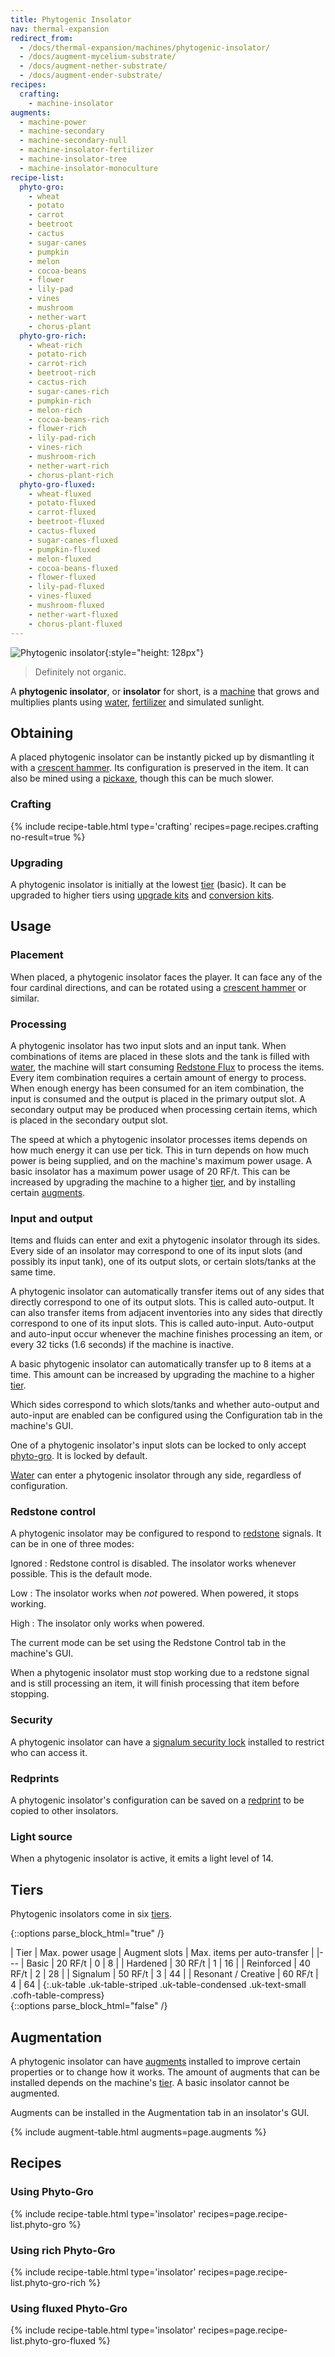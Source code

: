 ```yaml
---
title: Phytogenic Insolator
nav: thermal-expansion
redirect_from:
  - /docs/thermal-expansion/machines/phytogenic-insolator/
  - /docs/augment-mycelium-substrate/
  - /docs/augment-nether-substrate/
  - /docs/augment-ender-substrate/
recipes:
  crafting:
    - machine-insolator
augments:
  - machine-power
  - machine-secondary
  - machine-secondary-null
  - machine-insolator-fertilizer
  - machine-insolator-tree
  - machine-insolator-monoculture
recipe-list:
  phyto-gro:
    - wheat
    - potato
    - carrot
    - beetroot
    - cactus
    - sugar-canes
    - pumpkin
    - melon
    - cocoa-beans
    - flower
    - lily-pad
    - vines
    - mushroom
    - nether-wart
    - chorus-plant
  phyto-gro-rich:
    - wheat-rich
    - potato-rich
    - carrot-rich
    - beetroot-rich
    - cactus-rich
    - sugar-canes-rich
    - pumpkin-rich
    - melon-rich
    - cocoa-beans-rich
    - flower-rich
    - lily-pad-rich
    - vines-rich
    - mushroom-rich
    - nether-wart-rich
    - chorus-plant-rich
  phyto-gro-fluxed:
    - wheat-fluxed
    - potato-fluxed
    - carrot-fluxed
    - beetroot-fluxed
    - cactus-fluxed
    - sugar-canes-fluxed
    - pumpkin-fluxed
    - melon-fluxed
    - cocoa-beans-fluxed
    - flower-fluxed
    - lily-pad-fluxed
    - vines-fluxed
    - mushroom-fluxed
    - nether-wart-fluxed
    - chorus-plant-fluxed
---
```


![Phytogenic insolator](/assets/images/thermal-expansion/phytogenic-insolator.png){:style="height: 128px"}

> Definitely not organic.


A **phytogenic insolator**, or **insolator** for short, is a
[machine](/docs/machines/) that grows and multiplies plants using
[water](https://minecraft.gamepedia.com/Water), [fertilizer](/docs/phyto-gro/)
and simulated sunlight.


Obtaining
---------

A placed phytogenic insolator can be instantly picked up by dismantling it with
a [crescent hammer](/docs/crescent-hammer/). Its configuration is preserved in
the item. It can also be mined using a
[pickaxe](https://minecraft.gamepedia.com/Pickaxe), though this can be much
slower.

### Crafting
{% include recipe-table.html type='crafting' recipes=page.recipes.crafting no-result=true %}

### Upgrading
A phytogenic insolator is initially at the lowest [tier](#tiers) (basic). It can
be upgraded to higher tiers using [upgrade kits](/docs/upgrade-kits/) and
[conversion kits](/docs/conversion-kits/).


Usage
-----

### Placement
When placed, a phytogenic insolator faces the player. It can face any of the
four cardinal directions, and can be rotated using a [crescent
hammer](/docs/crescent-hammer/) or similar.

### Processing
A phytogenic insolator has two input slots and an input tank. When combinations
of items are placed in these slots and the tank is filled with
[water](https://minecraft.gamepedia.com/Water), the machine will start consuming
[Redstone Flux](/docs/redstone-flux/) to process the items. Every item
combination requires a certain amount of energy to process. When enough energy
has been consumed for an item combination, the input is consumed and the output
is placed in the primary output slot. A secondary output may be produced when
processing certain items, which is placed in the secondary output slot.

The speed at which a phytogenic insolator processes items depends on how much
energy it can use per tick. This in turn depends on how much power is being
supplied, and on the machine's maximum power usage. A basic insolator has a
maximum power usage of 20 RF/t. This can be increased by upgrading the machine
to a higher [tier](#tiers), and by installing certain [augments](#augmentation).

### Input and output
Items and fluids can enter and exit a phytogenic insolator through its sides.
Every side of an insolator may correspond to one of its input slots (and
possibly its input tank), one of its output slots, or certain slots/tanks at the
same time.

A phytogenic insolator can automatically transfer items out of any sides that
directly correspond to one of its output slots. This is called auto-output. It
can also transfer items from adjacent inventories into any sides that directly
correspond to one of its input slots. This is called auto-input. Auto-output and
auto-input occur whenever the machine finishes processing an item, or every 32
ticks (1.6 seconds) if the machine is inactive.

A basic phytogenic insolator can automatically transfer up to 8 items at a time.
This amount can be increased by upgrading the machine to a higher
[tier](#tiers).

Which sides correspond to which slots/tanks and whether auto-output and
auto-input are enabled can be configured using the Configuration tab in the
machine's GUI.

One of a phytogenic insolator's input slots can be locked to only accept
[phyto-gro](/docs/phyto-gro/). It is locked by default.

[Water](https://minecraft.gamepedia.com/Water) can enter a phytogenic insolator
through any side, regardless of configuration.

### Redstone control
A phytogenic insolator may be configured to respond to
[redstone](https://minecraft.gamepedia.com/Redstone) signals. It can be in one
of three modes:

Ignored
: Redstone control is disabled. The insolator works whenever possible. This is
the default mode.

Low
: The insolator works when *not* powered. When powered, it stops working.

High
: The insolator only works when powered.

The current mode can be set using the Redstone Control tab in the machine's GUI.

When a phytogenic insolator must stop working due to a redstone signal and is
still processing an item, it will finish processing that item before stopping.

### Security
A phytogenic insolator can have a [signalum security
lock](/docs/signalum-security-lock/) installed to restrict who can access it.

### Redprints
A phytogenic insolator's configuration can be saved on a
[redprint](/docs/redprint/) to be copied to other insolators.

### Light source
When a phytogenic insolator is active, it emits a light level of 14.


Tiers
-----

Phytogenic insolators come in six [tiers](/docs/tiers/).

{::options parse_block_html="true" /}
<div class="uk-overflow-container">
| Tier | Max. power usage | Augment slots | Max. items per auto-transfer |
|---
| Basic | 20 RF/t | 0 | 8 |
| Hardened | 30 RF/t | 1 | 16 |
| Reinforced | 40 RF/t | 2 | 28 |
| Signalum | 50 RF/t | 3 | 44 |
| Resonant / Creative | 60 RF/t | 4 | 64 |
{:.uk-table .uk-table-striped .uk-table-condensed .uk-text-small .cofh-table-compress}
</div>
{::options parse_block_html="false" /}


Augmentation
------------

A phytogenic insolator can have [augments](/docs/augments/) installed to improve
certain properties or to change how it works. The amount of augments that can be
installed depends on the machine's [tier](#tiers). A basic insolator cannot be
augmented.

Augments can be installed in the Augmentation tab in an insolator's GUI.

{% include augment-table.html augments=page.augments %}


Recipes
-------

### Using Phyto-Gro
{% include recipe-table.html type='insolator' recipes=page.recipe-list.phyto-gro %}

### Using rich Phyto-Gro
{% include recipe-table.html type='insolator' recipes=page.recipe-list.phyto-gro-rich %}

### Using fluxed Phyto-Gro
{% include recipe-table.html type='insolator' recipes=page.recipe-list.phyto-gro-fluxed %}
